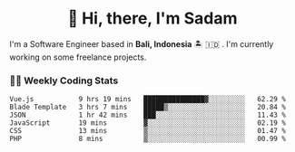 <h1 align="center">👋 Hi, there, I'm Sadam</h1>
<p>I'm a Software Engineer based in <strong>Bali, Indonesia</strong> 🏝️ 🇮🇩 . I'm currently working on some freelance projects.</p>

### 👨‍💻 Weekly Coding Stats
<!--START_SECTION:waka-->

```text
Vue.js           9 hrs 19 mins   ███████████████▓░░░░░░░░░   62.29 %
Blade Template   3 hrs 7 mins    █████▒░░░░░░░░░░░░░░░░░░░   20.84 %
JSON             1 hr 42 mins    ███░░░░░░░░░░░░░░░░░░░░░░   11.43 %
JavaScript       19 mins         ▓░░░░░░░░░░░░░░░░░░░░░░░░   02.19 %
CSS              13 mins         ▒░░░░░░░░░░░░░░░░░░░░░░░░   01.47 %
PHP              8 mins          ▒░░░░░░░░░░░░░░░░░░░░░░░░   00.99 %
```

<!--END_SECTION:waka-->
